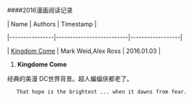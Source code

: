 ####2016漫画阅读记录



| Name            | Authors                  | Timestamp        |

|----------------|--------------------------|------------------|

| [Kingdom Come][1]     | Mark Weid,Alex Ross       | 2016.01.03 |      



[1]: <https://en.wikipedia.org/wiki/Kingdom_Come_(comics)> "Kingdom Come"

  
1. **Kingdome Come**


  经典的美漫 DC世界背景。超人蝙蝠侠都老了。
  
       That hope is the brightest ... when it dawns from fear.
  